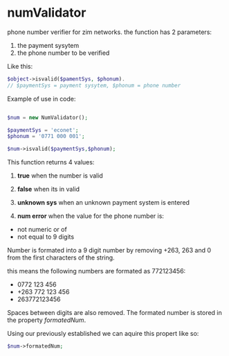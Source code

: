 # numValidator

phone number verifier for zim networks.
the function has 2 parameters:

1. the payment sysytem
2. the phone number to be verified

Like this:
```php
$object->isvalid($pamentSys, $phonum).
// $paymentSys = payment sysytem, $phonum = phone number
```

Example of use in code:
```php

$num = new NumValidator();

$paymentSys = 'econet';
$phonum = '0771 000 001';

$num->isvalid($paymentSys,$phonum);

```
This function returns 4 values:

1. **true**
when the number is valid

2. **false**
when its in valid

3. **unknown sys**
when an unknown payment system is entered

4. **num error**
when the value for the phone number is:

  * not numeric or of
  * not equal to 9 digits

Number is formated into a 9 digit number by removing +263, 263 and 0 from the first characters of the string.

this means the following numbers are formated as 772123456:
* 0772 123 456
* +263 772 123 456
* 263772123456

Spaces between digits are also removed. The formated number is stored in the property *formatedNum*.

Using our previously established  we can aquire this propert like so:

```php
$num->formatedNum;

```   